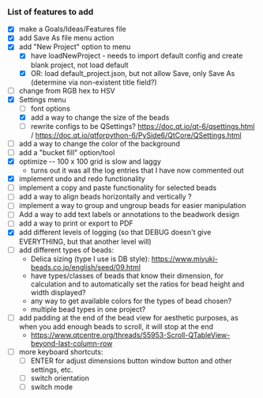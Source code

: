 ### List of features to add

- [x] make a Goals/Ideas/Features file
- [x] add Save As file menu action
- [x] add "New Project" option to menu
    - [x] have loadNewProject - needs to import default config and create blank project, not load default
    - [x] OR: load default_project.json, but not allow Save, only Save As (determine via non-existent title field?)
- [ ] change from RGB hex to HSV
- [x] Settings menu
    - [ ] font options
    - [x] add a way to change the size of the beads
    - [ ] rewrite configs to be QSettings? https://doc.qt.io/qt-6/qsettings.html / https://doc.qt.io/qtforpython-6/PySide6/QtCore/QSettings.html
- [ ] add a way to change the color of the background
- [ ] add a "bucket fill" option/tool
- [x] optimize -- 100 x 100 grid is slow and laggy
    - turns out it was all the log entries that I have now commented out
- [x] implement undo and redo functionality
- [ ] implement a copy and paste functionality for selected beads
- [ ] add a way to align beads horizontally and vertically ?
- [ ] implement a way to group and ungroup beads for easier manipulation
- [ ] Add a way to add text labels or annotations to the beadwork design
- [ ] add a way to print or export to PDF
- [x] add different levels of logging (so that DEBUG doesn't give EVERYTHING, but that another level will)
- [ ] add different types of beads: 
    - Delica sizing (type I use is DB style): https://www.miyuki-beads.co.jp/english/seed/09.html
    - have types/classes of beads that know their dimension, for calculation and to automatically set the ratios for bead height and width displayed?
    - any way to get available colors for the types of bead chosen?
    - multiple bead types in one project?
- [ ] add padding at the end of the bead view for aesthetic purposes, as when you add enough beads to scroll, it will stop at the end
    - https://www.qtcentre.org/threads/55953-Scroll-QTableView-beyond-last-column-row
- [ ] more keyboard shortcuts:
    - [ ] ENTER for adjust dimensions button window button and other settings, etc.
    - [ ] switch orientation
    - [ ] switch mode